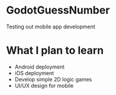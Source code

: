 # GodotGuessNumber
Testing out mobile app development

# What I plan to learn
- Android deployment
- iOS deployment
- Develop simple 2D logic games 
- UI/UX design for mobile
